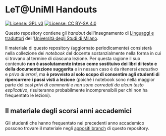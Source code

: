 # LeT@UniMI Handouts

[![License: GPL v3](https://img.shields.io/badge/License-GPL%20v3-blue.svg)](http://www.gnu.org/licenses/gpl-3.0)
[![License: CC BY-SA 4.0](https://img.shields.io/badge/License-CC%20BY--SA%204.0-blue.svg)](http://creativecommons.org/licenses/by-sa/4.0/)

Questo repository contiene gli *handout* dell'insegnamento di [Linguaggi e
traduttori](https://let.di.unimi.it/) dell'[Università degli Studi di
Milano](http://www.unimi.it/).

Il materiale di questo repository (aggiornato periodicamente) consisterà nella
collezione dei *notebook* del docente sostanzialmente nella forma in cui si
trovano al termine di ciascuna lezione. Per questa ragione il suo contenuto
**non è assolutamente inteso come sostituivo dei libri di testo e della
documentazione suggerita** e in nessun caso è da ritenersi *esaustivo* e *privo
di errori*, ma **è provvisto al solo scopo di consentire agli studenti di
ripercorrere i passi visti a lezione** (poiché i notebook sono nella maggior
parte dei casi *privi di commenti* e *non sono corredati da alcun testo
esplicativo*, risulteranno probabilmente incomprensibili per chi non ha
frequentato le lezioni).

## Il materiale degli scorsi anni accademici

Gli studenti che hanno frequentato nei precedenti anno accademico possono
trovare il materiale negli [appositi
branch](https://github.com/let-unimi/handouts/branches) di questo repository.
